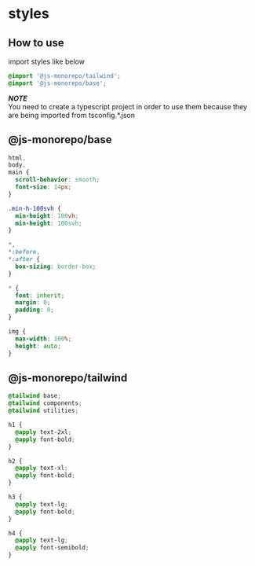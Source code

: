 # styles

## How to use

import styles like below

```css
@import '@js-monorepo/tailwind';
@import '@js-monorepo/base';
```
***NOTE***   
You need to create a typescript project in order to use them
because they are being imported from tsconfig.*.json

## @js-monorepo/base

```css
html,
body,
main {
  scroll-behavior: smooth;
  font-size: 14px;
}

.min-h-100svh {
  min-height: 100vh;
  min-height: 100svh;
}

*,
*:before,
*:after {
  box-sizing: border-box;
}

* {
  font: inherit;
  margin: 0;
  padding: 0;
}

img {
  max-width: 100%;
  height: auto;
}
```

## @js-monorepo/tailwind

```css
@tailwind base;
@tailwind components;
@tailwind utilities;

h1 {
  @apply text-2xl;
  @apply font-bold;
}

h2 {
  @apply text-xl;
  @apply font-bold;
}

h3 {
  @apply text-lg;
  @apply font-bold;
}

h4 {
  @apply text-lg;
  @apply font-semibold;
}
```
